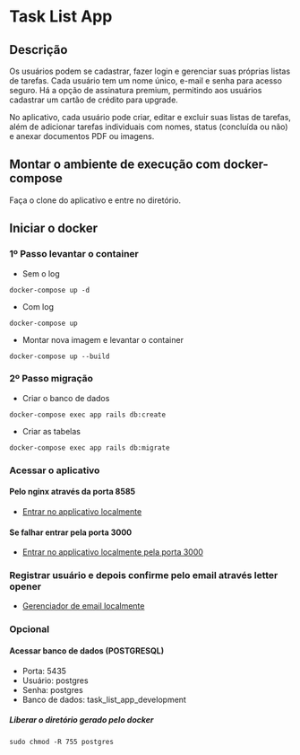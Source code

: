 # Task List App
## Descrição
Os usuários podem se cadastrar, fazer login e gerenciar suas próprias listas de tarefas. Cada usuário tem um nome único, e-mail e senha para acesso seguro. Há a opção de assinatura premium, permitindo aos usuários cadastrar um cartão de crédito para upgrade.

No aplicativo, cada usuário pode criar, editar e excluir suas listas de tarefas, além de adicionar tarefas individuais com nomes, status (concluída ou não) e anexar documentos PDF ou imagens.
## Montar o ambiente de execução com docker-compose

  Faça o clone do aplicativo e entre no diretório.

## Iniciar o docker
### 1º Passo levantar o container
- Sem o log
```shell
docker-compose up -d
```
- Com log
```shell
docker-compose up
```
- Montar nova imagem e levantar o container
```shell
docker-compose up --build
```
### 2º Passo migração
- Criar o banco de dados
```shell
docker-compose exec app rails db:create
```
- Criar as tabelas
```shell
docker-compose exec app rails db:migrate
```
### Acessar o aplicativo 
#### Pelo nginx através da porta 8585
- [Entrar no applicativo localmente](http://localhost:8585)
#### Se falhar entrar pela porta 3000
- [Entrar no applicativo localmente pela porta 3000](http://localhost:3000)
### Registrar usuário e depois confirme pelo email através letter opener
- [Gerenciador de email localmente](http://localhost:3000/letter_opener)

### Opcional
#### Acessar banco de dados (POSTGRESQL)
- Porta: 5435
- Usuário: postgres
- Senha: postgres
- Banco de dados: task_list_app_development

##### Liberar o diretório gerado pelo docker
```shell
sudo chmod -R 755 postgres
```